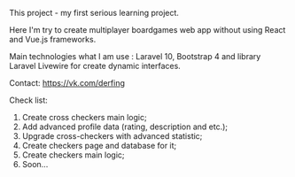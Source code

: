 This project - my first serious learning project.

Here I'm try to create multiplayer boardgames web app without using React and Vue.js frameworks.

Main technologies what I am use : Laravel 10, Bootstrap 4 and library Laravel Livewire for create dynamic interfaces.

Contact: https://vk.com/derfing

Check list:
1. Create cross checkers main logic;
2. Add advanced profile data (rating, description and etc.);
3. Upgrade cross-checkers with advanced statistic;
4. Create checkers page and database for it;
5. Create checkers main logic;
6. Soon...
